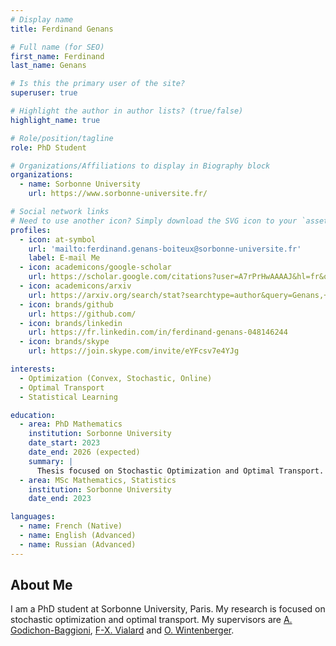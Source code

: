 ```yaml
---
# Display name
title: Ferdinand Genans

# Full name (for SEO)
first_name: Ferdinand
last_name: Genans

# Is this the primary user of the site?
superuser: true

# Highlight the author in author lists? (true/false)
highlight_name: true

# Role/position/tagline
role: PhD Student

# Organizations/Affiliations to display in Biography block
organizations:
  - name: Sorbonne University
    url: https://www.sorbonne-universite.fr/

# Social network links
# Need to use another icon? Simply download the SVG icon to your `assets/media/icons/` folder.
profiles:
  - icon: at-symbol
    url: 'mailto:ferdinand.genans-boiteux@sorbonne-universite.fr'
    label: E-mail Me
  - icon: academicons/google-scholar
    url: https://scholar.google.com/citations?user=A7rPrHwAAAAJ&hl=fr&oi=ao
  - icon: academicons/arxiv
    url: https://arxiv.org/search/stat?searchtype=author&query=Genans,+F
  - icon: brands/github
    url: https://github.com/
  - icon: brands/linkedin
    url: https://fr.linkedin.com/in/ferdinand-genans-048146244
  - icon: brands/skype
    url: https://join.skype.com/invite/eYFcsv7e4YJg

interests:
  - Optimization (Convex, Stochastic, Online)
  - Optimal Transport
  - Statistical Learning

education:
  - area: PhD Mathematics
    institution: Sorbonne University
    date_start: 2023
    date_end: 2026 (expected)
    summary: |
      Thesis focused on Stochastic Optimization and Optimal Transport. Supervised by [A. Godichon-Baggioni](https://godichon.perso.math.cnrs.fr/), [F-X. Vialard](https://angkor.univ-mlv.fr/~vialard/) and [O. Wintenberger](https://wintenberger.fr).
  - area: MSc Mathematics, Statistics
    institution: Sorbonne University
    date_end: 2023

languages:
  - name: French (Native)
  - name: English (Advanced)
  - name: Russian (Advanced)
---
```


## About Me

I am a PhD student at Sorbonne University, Paris. My research is focused on stochastic optimization and optimal transport. My supervisors are [A. Godichon-Baggioni](https://godichon.perso.math.cnrs.fr/), [F-X. Vialard](https://angkor.univ-mlv.fr/~vialard/) and [O. Wintenberger](https://wintenberger.fr).
